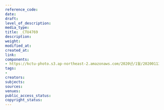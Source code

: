 ```yaml
---
reference_code: 
date: 
draft: 
level_of_description: 
media_type: 
title: _CTU4769
description: 
weight: 
modified_at: 
created_at: 
link: 
components:
- https://kctu-photo.s3.ap-northeast-2.amazonaws.com/2020년/1월/20200113_문중원+열사+상여+청와대+행진+7일차/_CTU4769.jpg
tags:
- 
creators: 
subjects: 
sources: 
venues: 
public_access_status: 
copyright_status: 
---
```

